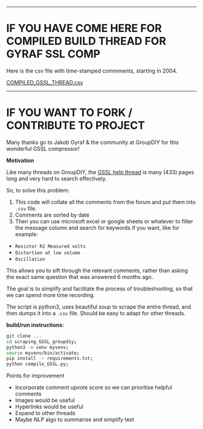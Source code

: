 ---------

# IF YOU HAVE COME HERE FOR COMPILED BUILD THREAD FOR GYRAF SSL COMP

Here is the csv file with time-stamped commments, starting in 2004.

[COMPILED_GSSL_THREAD.csv](https://docs.google.com/spreadsheets/d/e/2PACX-1vSS_FwQsV4UeOD_JfYzM5SHk555R5p9gVxpgY2Bl2S1JEARZHV6ghMUUN9aiQ__X0h-sGdpz7w4L4ie/pub?output=csv)

------


# IF YOU WANT TO FORK / CONTRIBUTE TO PROJECT

Many thanks go to Jakob Gyraf & the community at GroupDIY for this wonderful GSSL compressor!

**Motivation**

Like many threads on GroupDIY, the [GSSL help thread](https://groupdiy.com/threads/gssl-help-thread.47/) is many (433) pages long and very hard to search effectively.

So, to solve this problem:
1. This code will collate all the comments from the forum and put them into ```.csv``` file. 
2. Comments are sorted by date
3. Then you can use microsoft excel or google sheets or whatever to filter the message column and search for keywords if you want, like for example:

- ```Resistor R2 Measured volts```
- ```Distortion at low volume```
- ```Oscillation```


This allows you to sift through the relevant comments, rather than asking the exact same question that was answered 6 months ago.

The goal is to simplify and facilitate the process of troubleshooting, so that we can spend more time recording.

The script is python3, uses beautiful soup to scrape the entire thread, and then dumps it into a ```.csv``` file. Should be easy to adapt for other threads.

**build/run instructions:**

```sh
git clone ...
cd scraping_GSSL_groupdiy;
python3 -m venv myvenv;
source myvenv/bin/activate;
pip install -r requirements.txt;
python compile_GSSL.py;
```

Points for improvement
- Incorporate comment upvote score so we can prioritise helpful comments
- Images would be useful
- Hyperlinks would be useful
- Expand to other threads
- Maybe NLP algo to summarise and simplify text



